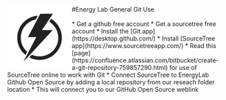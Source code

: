 [//]: # (Topic: Github General Use)
[//]: # (Author: Tyrone Marshall)
[//]: # (Date: 2016.04.03)
[//]: # (Format: markdown)
[//]: # (Version 2016)

<img src="/images/EL_logo.jpg" width="150" align = "left">
#Energy Lab General Git Use
<br>
<br>
* Get a github free account
* Get a sourcetree free account
* Install the [Git.app](https://desktop.github.com/)
* Install [SourceTree app](https://www.sourcetreeapp.com/)
* Read this [page](https://confluence.atlassian.com/bitbucket/create-a-git-repository-759857290.html) for use of SourceTree online to work with Git 
* Connect SourceTree to EnergyLab Github Open Source by adding a local repository from our reseach folder location
* This will connect you to our GitHub Open Source weblink
